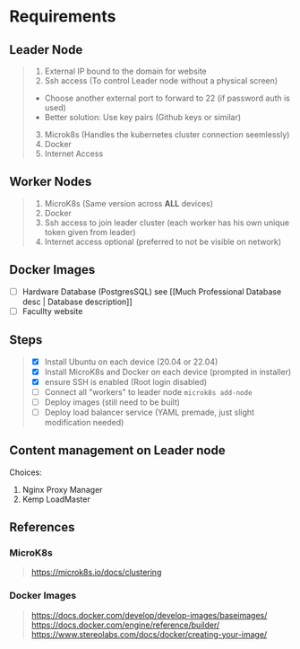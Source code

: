 # Requirements
## Leader Node
>1. External IP bound to the domain for website
>2. Ssh access (To control Leader node without a physical screen)
>   - Choose another external port to forward to 22 (if password auth is used)
>   - Better solution: Use key pairs (Github keys or similar)
>3. Microk8s (Handles the kubernetes cluster connection seemlessly)
>4. Docker
>5. Internet Access

## Worker Nodes
> 1. MicroK8s (Same version across **ALL** devices)
> 2. Docker
> 3. Ssh access to join leader cluster (each worker has his own unique token given from leader)
> 4. Internet access optional (preferred to not be visible on network)

## Docker Images
- [ ] Hardware Database (PostgresSQL) see [[Much Professional Database desc | Database description]]
- [ ] Facullty website

## Steps
> - [x] Install Ubuntu on each device (20.04 or 22.04)
> - [x] Install MicroK8s and Docker on each device (prompted in installer)
> - [x] ensure SSH is enabled (Root login disabled)
> - [ ] Connect all "workers" to leader node `microk8s add-node` 
> - [ ] Deploy images (still need to be built)
> - [ ] Deploy load balancer service (YAML premade, just slight modification needed)
## Content management on Leader node
Choices: 
1. Nginx Proxy Manager
2. Kemp LoadMaster
## References
### MicroK8s
>https://microk8s.io/docs/clustering
### Docker Images
>https://docs.docker.com/develop/develop-images/baseimages/
>https://docs.docker.com/engine/reference/builder/
>https://www.stereolabs.com/docs/docker/creating-your-image/


